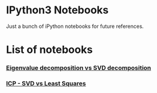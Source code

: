 # IPython3 Notebooks #
Just a bunch of iPython notebooks for future references.

# List of notebooks #
### [Eigenvalue decomposition vs SVD decomposition](./eigen_vs_svd.ipynb) ###
### [ICP - SVD vs Least Squares](./icp.ipynb) ###
